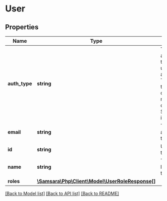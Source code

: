 # User

## Properties
Name | Type | Description | Notes
------------ | ------------- | ------------- | -------------
**auth_type** | **string** | The authentication type the user uses to authenticate. To use SAML this organization must have a configured SAML integration. | 
**email** | **string** | The email address of this user. | 
**id** | **string** | Unique ID for the user. | 
**name** | **string** | The first and last name of the user. | 
**roles** | [**\Samsara\Php\Client\Model\UserRoleResponse[]**](UserRoleResponse.md) |  | 

[[Back to Model list]](../../README.md#documentation-for-models) [[Back to API list]](../../README.md#documentation-for-api-endpoints) [[Back to README]](../../README.md)

